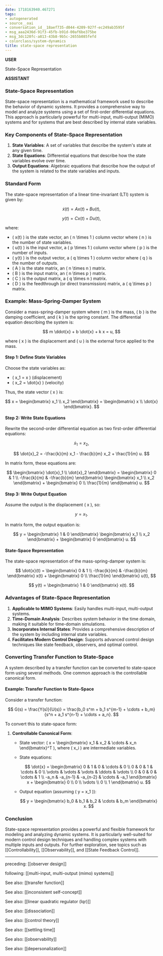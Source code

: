 ```yaml
---
date: 1718163940.467271
tags:
- autogenerated
- source__oai
- conversation_id__18aef735-d044-4209-927f-ec249ab3595f
- msg_aaa2436d-91f3-45fb-b91d-00af6be375be
- msg_3dc120fc-a813-43b8-9b5c-2655b085fefd
- colorclass/system-dynamics
title: state-space representation
---
```


**USER**

State-Space Representation


**ASSISTANT**

### State-Space Representation

State-space representation is a mathematical framework used to describe the behavior of dynamic systems. It provides a comprehensive way to model and analyze systems using a set of first-order differential equations. This approach is particularly powerful for multi-input, multi-output (MIMO) systems and for systems that are best described by internal state variables.

### Key Components of State-Space Representation

1. **State Variables**: A set of variables that describe the system's state at any given time.
2. **State Equations**: Differential equations that describe how the state variables evolve over time.
3. **Output Equations**: Algebraic equations that describe how the output of the system is related to the state variables and inputs.

### Standard Form

The state-space representation of a linear time-invariant (LTI) system is given by:

$$
\dot{x}(t) = A x(t) + B u(t),
$$

$$
y(t) = C x(t) + D u(t),
$$

where:
- \( x(t) \) is the state vector, an \( n \times 1 \) column vector where \( n \) is the number of state variables.
- \( u(t) \) is the input vector, a \( p \times 1 \) column vector where \( p \) is the number of inputs.
- \( y(t) \) is the output vector, a \( q \times 1 \) column vector where \( q \) is the number of outputs.
- \( A \) is the state matrix, an \( n \times n \) matrix.
- \( B \) is the input matrix, an \( n \times p \) matrix.
- \( C \) is the output matrix, a \( q \times n \) matrix.
- \( D \) is the feedthrough (or direct transmission) matrix, a \( q \times p \) matrix.

### Example: Mass-Spring-Damper System

Consider a mass-spring-damper system where \( m \) is the mass, \( b \) is the damping coefficient, and \( k \) is the spring constant. The differential equation describing the system is:

$$
m \ddot{x} + b \dot{x} + k x = u,
$$

where \( x \) is the displacement and \( u \) is the external force applied to the mass.

#### Step 1: Define State Variables

Choose the state variables as:
- \( x_1 = x \) (displacement)
- \( x_2 = \dot{x} \) (velocity)

Thus, the state vector \( x \) is:

$$
x = \begin{bmatrix} x_1 \\ x_2 \end{bmatrix} = \begin{bmatrix} x \\ \dot{x} \end{bmatrix}.
$$

#### Step 2: Write State Equations

Rewrite the second-order differential equation as two first-order differential equations:

$$
\dot{x}_1 = x_2,
$$

$$
\dot{x}_2 = -\frac{k}{m} x_1 - \frac{b}{m} x_2 + \frac{1}{m} u.
$$

In matrix form, these equations are:

$$
\begin{bmatrix} \dot{x}_1 \\ \dot{x}_2 \end{bmatrix} = \begin{bmatrix} 0 & 1 \\ -\frac{k}{m} & -\frac{b}{m} \end{bmatrix} \begin{bmatrix} x_1 \\ x_2 \end{bmatrix} + \begin{bmatrix} 0 \\ \frac{1}{m} \end{bmatrix} u.
$$

#### Step 3: Write Output Equation

Assume the output is the displacement \( x \), so:

$$
y = x_1.
$$

In matrix form, the output equation is:

$$
y = \begin{bmatrix} 1 & 0 \end{bmatrix} \begin{bmatrix} x_1 \\ x_2 \end{bmatrix} + \begin{bmatrix} 0 \end{bmatrix} u.
$$

#### State-Space Representation

The state-space representation of the mass-spring-damper system is:

$$
\dot{x}(t) = \begin{bmatrix} 0 & 1 \\ -\frac{k}{m} & -\frac{b}{m} \end{bmatrix} x(t) + \begin{bmatrix} 0 \\ \frac{1}{m} \end{bmatrix} u(t),
$$

$$
y(t) = \begin{bmatrix} 1 & 0 \end{bmatrix} x(t).
$$

### Advantages of State-Space Representation

1. **Applicable to MIMO Systems**: Easily handles multi-input, multi-output systems.
2. **Time-Domain Analysis**: Describes system behavior in the time domain, making it suitable for time-domain simulations.
3. **Incorporates Internal States**: Provides a comprehensive description of the system by including internal state variables.
4. **Facilitates Modern Control Design**: Supports advanced control design techniques like state feedback, observers, and optimal control.

### Converting Transfer Function to State-Space

A system described by a transfer function can be converted to state-space form using several methods. One common approach is the controllable canonical form.

#### Example: Transfer Function to State-Space

Consider a transfer function:

$$
G(s) = \frac{Y(s)}{U(s)} = \frac{b_0 s^m + b_1 s^{m-1} + \cdots + b_m}{s^n + a_1 s^{n-1} + \cdots + a_n}.
$$

To convert this to state-space form:

1. **Controllable Canonical Form**:

   - State vector: \( x = \begin{bmatrix} x_1 & x_2 & \cdots & x_n \end{bmatrix}^T \), where \( x_i \) are intermediate variables.

   - State equations:

     $$
     \dot{x} = \begin{bmatrix}
     0 & 1 & 0 & \cdots & 0 \\
     0 & 0 & 1 & \cdots & 0 \\
     \vdots & \vdots & \vdots & \ddots & \vdots \\
     0 & 0 & 0 & \cdots & 1 \\
     -a_n & -a_{n-1} & -a_{n-2} & \cdots & -a_1
     \end{bmatrix} x + \begin{bmatrix}
     0 \\
     0 \\
     \vdots \\
     0 \\
     1
     \end{bmatrix} u.
     $$

   - Output equation (assuming \( y = x_1 \)):

     $$
     y = \begin{bmatrix}
     b_0 & b_1 & b_2 & \cdots & b_m
     \end{bmatrix} x.
     $$

### Conclusion

State-space representation provides a powerful and flexible framework for modeling and analyzing dynamic systems. It is particularly well-suited for modern control design techniques and handling complex systems with multiple inputs and outputs. For further exploration, see topics such as [[Controllability]], [[Observability]], and [[State Feedback Control]].


---

preceding: [[observer design]]  


following: [[multi-input, multi-output (mimo) systems]]

See also: [[transfer function]]


See also: [[inconsistent self-concept]]


See also: [[linear quadratic regulator (lqr)]]


See also: [[dissociation]]


See also: [[control theory]]


See also: [[settling time]]


See also: [[observability]]


See also: [[depersonalization]]